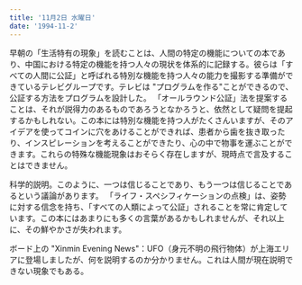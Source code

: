 ```yaml
---
title: '11月2日 水曜日'
date: '1994-11-2'
---
```


早朝の「生活特有の現象」を読むことは、人間の特定の機能についての本であり、中国における特定の機能を持つ人々の現状を体系的に記録する。彼らは「すべての人間に公証」と呼ばれる特別な機能を持つ人々の能力を撮影する準備ができているテレビグループです。テレビは "プログラムを作る"ことができるので、公証する方法をプログラムを設計した。 「オールラウンド公証」法を提案することは、それが説得力のあるものであろうとなかろうと、依然として疑問を提起するかもしれない。この本には特別な機能を持つ人がたくさんいますが、そのアイデアを使ってコインに穴をあけることができれば、患者から歯を抜き取ったり、インスピレーションを考えることができたり、心の中で物事を運ぶことができます。これらの特殊な機能現象はおそらく存在しますが、現時点で言及することはできません。

科学的説明。このように、一つは信じることであり、もう一つは信じることであるという議論があります。 「ライフ・スペシフィケーションの点検」は、姿勢に対する信念を持ち、「すべての人類によって公証」されることを常に肯定しています。この本にはあまりにも多くの言葉があるかもしれませんが、それ以上に、その鮮やかさが失われます。

ボード上の "Xinmin Evening News"：UFO（身元不明の飛行物体）が上海エリアに登場しましたが、何を説明するのか分かりません。これは人間が現在説明できない現象でもある。

